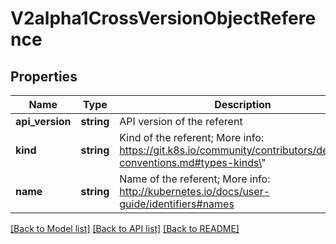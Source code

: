 # V2alpha1CrossVersionObjectReference

## Properties
Name | Type | Description | Notes
------------ | ------------- | ------------- | -------------
**api_version** | **string** | API version of the referent | [optional] 
**kind** | **string** | Kind of the referent; More info: https://git.k8s.io/community/contributors/devel/api-conventions.md#types-kinds\&quot; | 
**name** | **string** | Name of the referent; More info: http://kubernetes.io/docs/user-guide/identifiers#names | 

[[Back to Model list]](../README.md#documentation-for-models) [[Back to API list]](../README.md#documentation-for-api-endpoints) [[Back to README]](../README.md)


